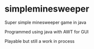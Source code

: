 # simpleminesweeper
Super simple minesweeper game in java

Programmed using java with AWT for GUI

Playable but still a work in process
